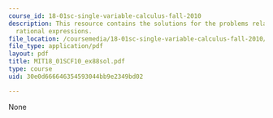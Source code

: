 ```yaml
---
course_id: 18-01sc-single-variable-calculus-fall-2010
description: This resource contains the solutions for the problems related to the
  rational expressions.
file_location: /coursemedia/18-01sc-single-variable-calculus-fall-2010/30e0d666646354593044bb9e2349bd02_MIT18_01SCF10_ex88sol.pdf
file_type: application/pdf
layout: pdf
title: MIT18_01SCF10_ex88sol.pdf
type: course
uid: 30e0d666646354593044bb9e2349bd02

---
```

None